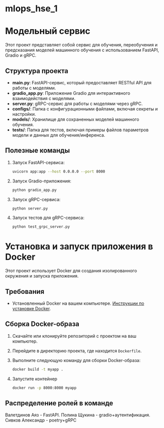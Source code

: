 # mlops_hse_1

# Модельный сервис

Этот проект представляет собой сервис для обучения, переобучения и предсказания моделей машинного обучения с использованием FastAPI, Gradio и gRPC.

## Структура проекта

- **main.py**: FastAPI-сервис, который предоставляет RESTful API для работы с моделями.
- **gradio_app.py**: Приложение Gradio для интерактивного взаимодействия с моделями.
- **server.py**: gRPC-сервис для работы с моделями через gRPC.
- **configs/**: Папка с конфигурационными файлами, включая секреты и настройки.
- **models/**: Хранилище для сохраненных моделей машинного обучения.
- **tests/**: Папка для тестов, включая примеры файлов параметров модели и данных для обучения/инференса.

## Полезные команды

1. Запуск FastAPI-сервиса:
   ```bash
   uvicorn app:app --host 0.0.0.0 --port 8000
2. Запуск Gradio-приложения:
   ```bash
   python gradio_app.py
3. Запуск gRPC-сервиса:
   ```bash
   python server.py
4. Запуск тестов для gRPC-сервиса:
   ```bash
   python test_grpc_server.py

# Установка и запуск приложения в Docker

Этот проект использует Docker для создания изолированного окружения и запуска приложения.

## Требования

- Установленный Docker на вашем компьютере. [Инструкции по установке Docker](https://docs.docker.com/get-docker/).

## Сборка Docker-образа

1. Скачайте или клонируйте репозиторий с проектом на ваш компьютер.
2. Перейдите в директорию проекта, где находится `Dockerfile`.
3. Выполните следующую команду для сборки Docker-образа:

   ```bash
   docker build -t myapp .
4. Запустите контейнер

   ```bash
   docker run -p 8000:8000 myapp


## Распределение ролей в команде
Валетдинов Аяз -  FastAPI. Полина Щукина - gradio+аутентификация. Сивков Александр - poetry+gRPC

